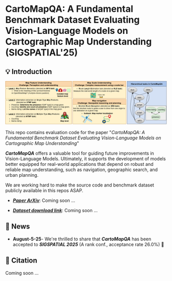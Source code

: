 # CartoMapQA: A Fundamental Benchmark Dataset Evaluating Vision-Language Models on Cartographic Map Understanding (SIGSPATIAL'25)

## 💡 Introduction

![alt text](cartomapqa_teaser_figure.png)

This repo contains evaluation code for the paper "_CartoMapQA: A Fundamental Benchmark Dataset Evaluating Vision-Language Models on Cartographic Map Understanding_"

_**CartoMapQA**_ offers a valuable tool for guiding future improvements in Vision-Language Models. 
Ultimately, it supports the development of models better equipped for real-world applications that depend on robust and reliable map understanding, such as navigation, geographic search, and urban planning.

We are working hard to make the source code and benchmark dataset publicly available in this repos ASAP. 

- <ins>_**Paper ArXiv**_</ins>: Coming soon ...

- <ins>_**Dataset download link**_</ins>: Coming soon ...

## 📢 News
- **August-5-25**- We're thrilled to share that _**CartoMapQA**_ has been accepted to _**SIGSPATIAL 2025**_ (A rank conf., acceptance rate 26.0%) 🎊

## 📜 Citation
Coming soon ...
